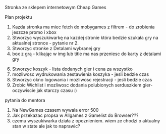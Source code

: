 Stronka ze sklepem internetowym Cheap Games

Plan projektu
1. Kazda stronka ma miec fetch do mobygames z filtrem - do zrobienia jeszcze promo i xbox
2. Stworzyc wyszukiwarkę na kazdej stronie która bedzie szukała gry na aktualnej stronce - pytanie nr 2.
3. Stworzyc stronke z Detalami wybranej gry
4. box z grą - klikając w img lub title ma nas przeniesc do karty z detalami gry
<!-- 5. Stworzyc ikonkę koszyka aby dodac grę -->
6. Stworzyc koszyk - lista dodanych gier i cena za wszystko
7. mozliwosc wydrukowania zestawienia koszyka - jesli bedzie czas
8. Stworzyc okno logowania i mozliwosc rejestracji - jesli bedzie czas
9. Zrobic Wichlist i mozliwosc dodania polubionych serduszkiem gier- oczywiscie jak starczy czasu :)
<!-- 10. wstawic ikonki koszyk i login zamiast napisów -->



pytania do mentora

1. Na NewGames czasem wywala error 500
2. Jak przekazac propsa w Allgames z Gamelist do Browser???
3. czemu wyszukiwarka działa z opoznieniem. wiem ze chodzi o aktualny stan w state ale jak to naprawic?
